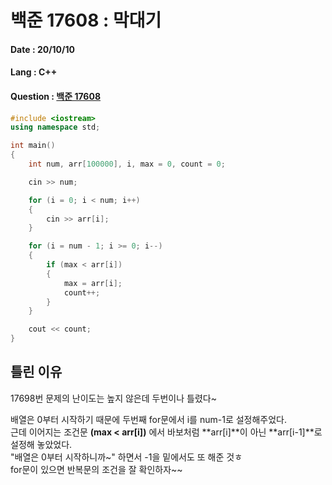 # 백준 17608 : 막대기

#### Date : 20/10/10

#### Lang : C++ 

#### Question : [백준 17608](https://www.acmicpc.net/problem/17608)

```c++
#include <iostream>
using namespace std;

int main()
{
    int num, arr[100000], i, max = 0, count = 0;

    cin >> num;

    for (i = 0; i < num; i++)
    {
        cin >> arr[i];
    }

    for (i = num - 1; i >= 0; i--)
    {
        if (max < arr[i])
        {
            max = arr[i];
            count++;
        }
    }

    cout << count;
}
```



## 틀린 이유 

17698번 문제의 난이도는 높지 않은데 두번이나 틀렸다~  

배열은 0부터 시작하기 때문에 두번째 for문에서 i를 num-1로 설정해주었다.  
근데 이어지는  조건문  **(max < arr[i])** 에서 바보처럼  **arr[i]**이 아닌 **arr[i-1]**로 설정해 놓았었다.  
"배열은 0부터 시작하니까~" 하면서 -1을 밑에서도 또 해준 것ㅎ  
for문이 있으면 반복문의 조건을 잘 확인하자~~  